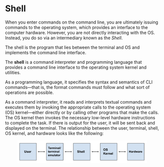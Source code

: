 # Shell

When you enter commands on the command line, you are ultimately issuing commands to the operating system, which provides an interface to the computer hardware. However, you are not directly interacting with the OS. Instead, you do so via an intermediary known as the _Shell_.&#x20;

The shell is the program that lies between the terminal and OS and implements the command line interface.&#x20;

The **shell** is a command interpreter and programming language that provides a command line interface to the operating system kernel and utilities.&#x20;

As a programming language, it specifies the syntax and semantics of CLI commands—that is, the format commands must follow and what sort of operations are possible.&#x20;

As a command interpreter, it reads and interprets textual commands and executes them by invoking the appropriate calls to the operating system (OS) kernel—either directly or by calling other programs that make the calls. The OS kernel then invokes the necessary low-level hardware instructions to complete the task. If there is output for the user, it will be sent back and displayed on the terminal. The relationship between the user, terminal, shell, OS kernel, and hardware looks like the following:

<figure><img src="../.gitbook/assets/Screenshot 2023-04-26 at 3.21.28 PM.png" alt=""><figcaption></figcaption></figure>
